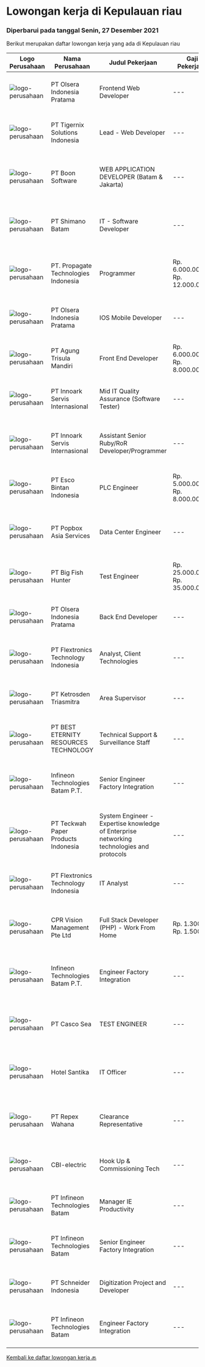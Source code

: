 
  # Lowongan kerja di Kepulauan riau

  ### Diperbarui pada tanggal Senin, 27 Desember 2021

  Berikut merupakan daftar lowongan kerja yang ada di Kepulauan riau

  |Logo Perusahaan | Nama Perusahaan | Judul Pekerjaan | Gaji Pekerjaan | Lokasi | Deskripsi | Tanggal diunggah | Pranala |
  | -------------- | --------------- | --------------- | --------- | --------- | -------------- | ------- | ----------- |
  |![logo-perusahaan](https://image-service-cdn.seek.com.au/90e9bb2e5bcac40b68d491aafb34203d371349a1/ee4dce1061f3f616224767ad58cb2fc751b8d2dc)|PT Olsera Indonesia Pratama|Frontend Web Developer|---|Jakarta Raya|Responsibilities: Development in an AGILE environment Create good product with accessibility and security compliance Create good product with...|Jumat, 24 Desember 2021|https://www.jobstreet.co.id/id/job/frontend-web-developer-3721744?token=0~365299d2-6208-40b3-9585-409c1622a5b2&sectionRank=1&jobId=jobstreet-id-job-3721744|
|![logo-perusahaan](https://image-service-cdn.seek.com.au/a253b944e224371bb7d0b7e07b8b325b62188696/ee4dce1061f3f616224767ad58cb2fc751b8d2dc)|PT Tigernix Solutions Indonesia|Lead - Web Developer|---|Kepulauan Riau|Skills &amp; Qualifications Must bring 1 web project that has been made to be demonstrated during the interview. At least 1+ years of hands-on...|Jumat, 24 Desember 2021|https://www.jobstreet.co.id/id/job/lead-web-developer-3722462?token=0~365299d2-6208-40b3-9585-409c1622a5b2&sectionRank=2&jobId=jobstreet-id-job-3722462|
|![logo-perusahaan](https://image-service-cdn.seek.com.au/764f0e7fec95113c5d74c92819fbface2d5b2776/ee4dce1061f3f616224767ad58cb2fc751b8d2dc)|PT Boon Software|WEB APPLICATION DEVELOPER (Batam & Jakarta)|---|Jakarta Barat|Requirements: Good spoken and written English. Excellent health, Self-confidence, strong communication skills, and commitment. Passionate about new...|Kamis, 23 Desember 2021|https://www.jobstreet.co.id/id/job/web-application-developer-batam-jakarta-3714552?token=0~365299d2-6208-40b3-9585-409c1622a5b2&sectionRank=3&jobId=jobstreet-id-job-3714552|
|![logo-perusahaan](https://image-service-cdn.seek.com.au/6aec31a5af5a52b0e326ea3affb5eee4bf6d6e57/ee4dce1061f3f616224767ad58cb2fc751b8d2dc)|PT Shimano Batam|IT - Software Developer|---|Batam|Perform software development, implementation, system integration and commissioning of advanced manufacturing execution system (MES). Produce...|Selasa, 21 Desember 2021|https://www.jobstreet.co.id/id/job/it-software-developer-3728799?token=0~365299d2-6208-40b3-9585-409c1622a5b2&sectionRank=4&jobId=jobstreet-id-job-3728799|
|![logo-perusahaan](https://us.123rf.com/450wm/pavelstasevich/pavelstasevich1811/pavelstasevich181101027/112815900-stock-vector-no-image-available-icon-flat-vector.jpg?ver=6)|PT. Propagate Technologies Indonesia|Programmer|Rp. 6.000.000-Rp. 12.000.000|Batam|— Candidate must possess at least Diploma or Bachelor's Degree in Computer Science/Information Technology or equivalent.— At least 1 year of working...|Rabu, 22 Desember 2021|https://www.jobstreet.co.id/id/job/programmer-3713497?token=0~365299d2-6208-40b3-9585-409c1622a5b2&sectionRank=5&jobId=jobstreet-id-job-3713497|
|![logo-perusahaan](https://image-service-cdn.seek.com.au/90e9bb2e5bcac40b68d491aafb34203d371349a1/ee4dce1061f3f616224767ad58cb2fc751b8d2dc)|PT Olsera Indonesia Pratama|IOS Mobile Developer|---|Jakarta Raya|Responsibilities: Development in an AGILE environment Build reusable codes and libraries Create good product with accessibility and security...|Sabtu, 25 Desember 2021|https://www.jobstreet.co.id/id/job/ios-mobile-developer-3718172?token=0~365299d2-6208-40b3-9585-409c1622a5b2&sectionRank=6&jobId=jobstreet-id-job-3718172|
|![logo-perusahaan](https://image-service-cdn.seek.com.au/6306e67940498d3926db1dc3b6d5982a669ee958/ee4dce1061f3f616224767ad58cb2fc751b8d2dc)|PT Agung Trisula Mandiri|Front End Developer|Rp. 6.000.000-Rp. 8.000.000|Batam|PT Agung Trisula mandiri is software development company with a headquarter in Batam, Indonesia. We offers a wide range of services: Web development,...|Selasa, 21 Desember 2021|https://www.jobstreet.co.id/id/job/front-end-developer-3727645?token=0~365299d2-6208-40b3-9585-409c1622a5b2&sectionRank=7&jobId=jobstreet-id-job-3727645|
|![logo-perusahaan](https://image-service-cdn.seek.com.au/03d5b2909306d41d8d881d2ac7cfb4a0d8a47045/ee4dce1061f3f616224767ad58cb2fc751b8d2dc)|PT Innoark Servis Internasional|Mid IT Quality Assurance (Software Tester)|---|Batam|Execute all testing tasks based on the test scenarios. Build test scenarios based on the business requirements. Build test cases for the agreed test...|Selasa, 21 Desember 2021|https://www.jobstreet.co.id/id/job/mid-it-quality-assurance-software-tester-3712221?token=0~365299d2-6208-40b3-9585-409c1622a5b2&sectionRank=8&jobId=jobstreet-id-job-3712221|
|![logo-perusahaan](https://image-service-cdn.seek.com.au/03d5b2909306d41d8d881d2ac7cfb4a0d8a47045/ee4dce1061f3f616224767ad58cb2fc751b8d2dc)|PT Innoark Servis Internasional|Assistant Senior Ruby/RoR Developer/Programmer|---|Batam|Responsibilities: Working on project-based requirements Providing solution for issues Providing idea to maintain and improve current working system Be...|Selasa, 21 Desember 2021|https://www.jobstreet.co.id/id/job/assistant-senior-ruby-ror-developer-programmer-3712189?token=0~365299d2-6208-40b3-9585-409c1622a5b2&sectionRank=9&jobId=jobstreet-id-job-3712189|
|![logo-perusahaan](https://image-service-cdn.seek.com.au/d7d3be70a701514214ce2eb78cd153e22cc97501/ee4dce1061f3f616224767ad58cb2fc751b8d2dc)|PT Esco Bintan Indonesia|PLC Engineer|Rp. 5.000.000-Rp. 8.000.000|Bintan|Dear Applicants,Perusahaan kami tidak pernah memungut modus keuntungan apapun dalam proses rekrutmen, mohon abaikan jika ada pihak yang tidak...|Senin, 20 Desember 2021|https://www.jobstreet.co.id/id/job/plc-engineer-3726993?token=0~365299d2-6208-40b3-9585-409c1622a5b2&sectionRank=10&jobId=jobstreet-id-job-3726993|
|![logo-perusahaan](https://image-service-cdn.seek.com.au/0fd896a4bebd8425602f399c22a341859f5eb99a/ee4dce1061f3f616224767ad58cb2fc751b8d2dc)|PT Popbox Asia Services|Data Center Engineer|---|Batam|We're looking for best candidate for :*DATA CENTRE ENGINEER*Location : BatamResponsibilities : Standby on site (shifting) for maintain and monitor all...|Rabu, 15 Desember 2021|https://www.jobstreet.co.id/id/job/data-center-engineer-3722145?token=0~365299d2-6208-40b3-9585-409c1622a5b2&sectionRank=11&jobId=jobstreet-id-job-3722145|
|![logo-perusahaan](https://image-service-cdn.seek.com.au/00142c1e1fac35871ac248896b29bc27b2a44b4a/ee4dce1061f3f616224767ad58cb2fc751b8d2dc)|PT Big Fish Hunter|Test Engineer|Rp. 25.000.000-Rp. 35.000.000|Batam|Company profileOur client is a France based company that produces IT hardware. They have 3 subcontractors located in Batam Area.Role and...|Rabu, 15 Desember 2021|https://www.jobstreet.co.id/id/job/test-engineer-3722435?token=0~365299d2-6208-40b3-9585-409c1622a5b2&sectionRank=12&jobId=jobstreet-id-job-3722435|
|![logo-perusahaan](https://image-service-cdn.seek.com.au/90e9bb2e5bcac40b68d491aafb34203d371349a1/ee4dce1061f3f616224767ad58cb2fc751b8d2dc)|PT Olsera Indonesia Pratama|Back End Developer|---|Jakarta Raya|Responsibilities: Development in an AGILE environment Create good product with accessibility and security compliance Create good product with...|Rabu, 15 Desember 2021|https://www.jobstreet.co.id/id/job/back-end-developer-3705947?token=0~365299d2-6208-40b3-9585-409c1622a5b2&sectionRank=13&jobId=jobstreet-id-job-3705947|
|![logo-perusahaan](https://image-service-cdn.seek.com.au/a2d2e4f9664dcaaa1f379292808cfa099f9db547/ee4dce1061f3f616224767ad58cb2fc751b8d2dc)|PT Flextronics Technology Indonesia|Analyst, Client Technologies|---|Batam|The Client Technologies Analyst  will be based in Batam, Indonesia. What a typical day looks like: Determinate required improvements on the systems...|Selasa, 14 Desember 2021|https://www.jobstreet.co.id/id/job/analyst-client-technologies-3720914?token=0~365299d2-6208-40b3-9585-409c1622a5b2&sectionRank=14&jobId=jobstreet-id-job-3720914|
|![logo-perusahaan](https://image-service-cdn.seek.com.au/c6ffa5edc62c5e84c146cb3d55132fad595f8cd0/ee4dce1061f3f616224767ad58cb2fc751b8d2dc)|PT Ketrosden Triasmitra|Area Supervisor|---|Bengkulu|Bekerja sama dengan manajemen dan institusi lainnya (projek pemerintah dan pihak ketiga lainnya) Memfasilitasi technical support untuk keseluruhan tim...|Kamis, 09 Desember 2021|https://www.jobstreet.co.id/id/job/area-supervisor-3716881?token=0~365299d2-6208-40b3-9585-409c1622a5b2&sectionRank=15&jobId=jobstreet-id-job-3716881|
|![logo-perusahaan](https://image-service-cdn.seek.com.au/b45312957d23b9f99f1f1652db79777d69a2e634/ee4dce1061f3f616224767ad58cb2fc751b8d2dc)|PT BEST ETERNITY RESOURCES TECHNOLOGY|Technical Support & Surveillance Staff|---|Batam|Requirement :  Monitor and respond quickly to incoming requests relate to IT issues. Responsible for PC’s, Printers, and related equipment (monitor,...|Senin, 06 Desember 2021|https://www.jobstreet.co.id/id/job/technical-support-surveillance-staff-3711360?token=0~365299d2-6208-40b3-9585-409c1622a5b2&sectionRank=16&jobId=jobstreet-id-job-3711360|
|![logo-perusahaan](https://image-service-cdn.seek.com.au/826dac9b4a28655c2e0b43abeb64a0726cc8961c/ee4dce1061f3f616224767ad58cb2fc751b8d2dc)|Infineon Technologies Batam P.T.|Senior Engineer Factory Integration|---|Batam|Part of your life. Part of tomorrow.We make life easier, safer and greener - with technology that achieves more, consumes less and is accessible to...|Senin, 06 Desember 2021|https://www.jobstreet.co.id/id/job/senior-engineer-factory-integration-9068795/origin/sg?token=0~365299d2-6208-40b3-9585-409c1622a5b2&sectionRank=17&jobId=jobstreet-sg-job-9068795|
|![logo-perusahaan](https://image-service-cdn.seek.com.au/89ad65b5ef5416aacc07576b6df677b08dcc6ab0/ee4dce1061f3f616224767ad58cb2fc751b8d2dc)|PT Teckwah Paper Products Indonesia|System Engineer - Expertise knowledge of Enterprise networking technologies and protocols|---|Batam|Job Purpose: Responsible for implementing, managing, administration and support of the ICT systems, network infrastructure and other IT peripherals in...|Kamis, 02 Desember 2021|https://www.jobstreet.co.id/id/job/system-engineer-expertise-knowledge-of-enterprise-networking-technologies-and-protocols-3709003?token=0~365299d2-6208-40b3-9585-409c1622a5b2&sectionRank=18&jobId=jobstreet-id-job-3709003|
|![logo-perusahaan](https://image-service-cdn.seek.com.au/a2d2e4f9664dcaaa1f379292808cfa099f9db547/ee4dce1061f3f616224767ad58cb2fc751b8d2dc)|PT Flextronics Technology Indonesia|IT Analyst|---|Kepulauan Riau|The IT Analyst will be based in Batam, Indonesia. Job Descriptions Determinate required improvements on the systems Supervising its correct...|Selasa, 30 November 2021|https://www.jobstreet.co.id/id/job/it-analyst-3706073?token=0~365299d2-6208-40b3-9585-409c1622a5b2&sectionRank=19&jobId=jobstreet-id-job-3706073|
|![logo-perusahaan](https://image-service-cdn.seek.com.au/4d4e5bd43e6855bfcba9f692dfd133c4ae60d687/ee4dce1061f3f616224767ad58cb2fc751b8d2dc)|CPR Vision Management Pte Ltd|Full Stack Developer (PHP) - Work From Home|Rp. 1.300-Rp. 1.500|Batam|RESPONSIBILITIES:·      Coordinate and participate in the planning, designing and development of websites and web applications.·      Working with...|Selasa, 30 November 2021|https://www.jobstreet.co.id/id/job/full-stack-developer-php-work-from-home-9047503/origin/sg?token=0~365299d2-6208-40b3-9585-409c1622a5b2&sectionRank=20&jobId=jobstreet-sg-job-9047503|
|![logo-perusahaan](https://image-service-cdn.seek.com.au/826dac9b4a28655c2e0b43abeb64a0726cc8961c/ee4dce1061f3f616224767ad58cb2fc751b8d2dc)|Infineon Technologies Batam P.T.|Engineer Factory Integration|---|Batam|Part of your life. Part of tomorrow.We make life easier, safer and greener - with technology that achieves more, consumes less and is accessible to...|Senin, 29 November 2021|https://www.jobstreet.co.id/id/job/engineer-factory-integration-9044978/origin/sg?token=0~365299d2-6208-40b3-9585-409c1622a5b2&sectionRank=21&jobId=jobstreet-sg-job-9044978|
|![logo-perusahaan](https://image-service-cdn.seek.com.au/8b5701165dfc59c0081e6f6dfd853b541f2850a0/ee4dce1061f3f616224767ad58cb2fc751b8d2dc)|PT Casco Sea|TEST ENGINEER|---|Batam|REQUIREMENTS : Diploma or Bachelor degree in electrical/electronic engineering or related field Minimum of 3 years of experience in Automotive or PCBA...|Senin, 29 November 2021|https://www.jobstreet.co.id/id/job/test-engineer-3703770?token=0~365299d2-6208-40b3-9585-409c1622a5b2&sectionRank=22&jobId=jobstreet-id-job-3703770|
|![logo-perusahaan](https://image-service-cdn.seek.com.au/e85c0d29621d01631d2a9d67a4404c408ea508db/ee4dce1061f3f616224767ad58cb2fc751b8d2dc)|Hotel Santika|IT Officer|---|Batam|Min Diploma or Bachelor Degree of Information TechnologyMin 1 year Experiences of IThave knowledge of Operating System, Hardware Computer, Networking...|Rabu, 22 Desember 2021|https://www.jobstreet.co.id/id/job/it-officer-1030000990?token=0~365299d2-6208-40b3-9585-409c1622a5b2&sectionRank=23&jobId=jobstreet-id-job-1030000990|
|![logo-perusahaan](https://image-service-cdn.seek.com.au/0515a71ff559cec1568062a5d87e46268983feb8/ee4dce1061f3f616224767ad58cb2fc751b8d2dc)|PT Repex Wahana|Clearance Representative|---|Batam|Company: FedEx Express APACJob Title: Clearance RepresentativeJob Requisition Number: RC458189Locations:BATAM, Riau IndonesiaJob Category:...|Sabtu, 25 Desember 2021|https://www.jobstreet.co.id/id/job/clearance-representative-1030031241?token=0~365299d2-6208-40b3-9585-409c1622a5b2&sectionRank=24&jobId=jobstreet-id-job-1030031241|
|![logo-perusahaan](https://us.123rf.com/450wm/pavelstasevich/pavelstasevich1811/pavelstasevich181101027/112815900-stock-vector-no-image-available-icon-flat-vector.jpg?ver=6)|CBI-electric|Hook Up & Commissioning Tech|---|Batam|Job Overview: Over-all responsibility is project execution hands on Electrical - Commissioning test procedures activities.Key Tasks and...|Minggu, 26 Desember 2021|https://www.jobstreet.co.id/id/job/hook-up-commissioning-tech-1029831757?token=0~365299d2-6208-40b3-9585-409c1622a5b2&sectionRank=25&jobId=jobstreet-id-job-1029831757|
|![logo-perusahaan](https://us.123rf.com/450wm/pavelstasevich/pavelstasevich1811/pavelstasevich181101027/112815900-stock-vector-no-image-available-icon-flat-vector.jpg?ver=6)|PT Infineon Technologies Batam|Manager IE Productivity|---|Batam|At a glanceBe the key enabler of the respective BE Segment/Site to achieve Operational Excellence. Drive the implementation of the Automation roadmap...|Sabtu, 18 Desember 2021|https://www.jobstreet.co.id/id/job/manager-ie-productivity-1029962144?token=0~365299d2-6208-40b3-9585-409c1622a5b2&sectionRank=26&jobId=jobstreet-id-job-1029962144|
|![logo-perusahaan](https://us.123rf.com/450wm/pavelstasevich/pavelstasevich1811/pavelstasevich181101027/112815900-stock-vector-no-image-available-icon-flat-vector.jpg?ver=6)|PT Infineon Technologies Batam|Senior Engineer Factory Integration|---|Batam|At a glanceAre you eager to further develop in a vibrating multinational environment? Are you a strategic thinker who pays great attention to details,...|Senin, 06 Desember 2021|https://www.jobstreet.co.id/id/job/senior-engineer-factory-integration-1029816986?token=0~365299d2-6208-40b3-9585-409c1622a5b2&sectionRank=27&jobId=jobstreet-id-job-1029816986|
|![logo-perusahaan](https://image-service-cdn.seek.com.au/630e6f36eddf12aa2a9f090c449e02964b55a0a1/ee4dce1061f3f616224767ad58cb2fc751b8d2dc)|PT Schneider Indonesia|Digitization Project and Developer|---|Batam|Do you dream of working in a company that is driven by a meaningful purpose? An inclusive company that empowers you to do your best and be...|Rabu, 01 Desember 2021|https://www.jobstreet.co.id/id/job/digitization-project-and-developer-1029768123?token=0~365299d2-6208-40b3-9585-409c1622a5b2&sectionRank=28&jobId=jobstreet-id-job-1029768123|
|![logo-perusahaan](https://us.123rf.com/450wm/pavelstasevich/pavelstasevich1811/pavelstasevich181101027/112815900-stock-vector-no-image-available-icon-flat-vector.jpg?ver=6)|PT Infineon Technologies Batam|Engineer Factory Integration|---|Batam|At a glanceAre you eager to further develop in a vibrating multinational environment? Are you a strategic thinker who pays great attention to details,...|Selasa, 30 November 2021|https://www.jobstreet.co.id/id/job/engineer-factory-integration-1029755908?token=0~365299d2-6208-40b3-9585-409c1622a5b2&sectionRank=29&jobId=jobstreet-id-job-1029755908|


  [Kembali ke daftar lowongan kerja 🔙](../README.md#daftar-lowongan-kerja)
  